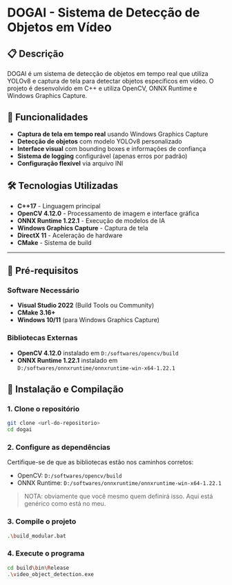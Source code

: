 # DOGAI - Sistema de Detecção de Objetos em Vídeo

## 📋 Descrição

DOGAI é um sistema de detecção de objetos em tempo real que utiliza YOLOv8 e captura de tela para detectar objetos específicos em vídeo. O projeto é desenvolvido em C++ e utiliza OpenCV, ONNX Runtime e Windows Graphics Capture.

## 🚀 Funcionalidades

- **Captura de tela em tempo real** usando Windows Graphics Capture
- **Detecção de objetos** com modelo YOLOv8 personalizado
- **Interface visual** com bounding boxes e informações de confiança
- **Sistema de logging** configurável (apenas erros por padrão)
- **Configuração flexível** via arquivo INI

## 🛠️ Tecnologias Utilizadas

- **C++17** - Linguagem principal
- **OpenCV 4.12.0** - Processamento de imagem e interface gráfica
- **ONNX Runtime 1.22.1** - Execução de modelos de IA
- **Windows Graphics Capture** - Captura de tela
- **DirectX 11** - Aceleração de hardware
- **CMake** - Sistema de build

---

## 🔧 Pré-requisitos

### Software Necessário
- **Visual Studio 2022** (Build Tools ou Community)
- **CMake 3.16+**
- **Windows 10/11** (para Windows Graphics Capture)

### Bibliotecas Externas
- **OpenCV 4.12.0** instalado em `D:/softwares/opencv/build`
- **ONNX Runtime 1.22.1** instalado em `D:/softwares/onnxruntime/onnxruntime-win-x64-1.22.1`

## 🚀 Instalação e Compilação

### 1. Clone o repositório
```bash
git clone <url-do-repositorio>
cd dogai
```

### 2. Configure as dependências
Certifique-se de que as bibliotecas estão nos caminhos corretos:
- OpenCV: `D:/softwares/opencv/build`
- ONNX Runtime: `D:/softwares/onnxruntime/onnxruntime-win-x64-1.22.1`

> NOTA: obviamente que você mesmo quem definirá isso. Aqui está genérico como está no meu.

### 3. Compile o projeto
```bash
.\build_modular.bat
```

### 4. Execute o programa
```bash
cd build\bin\Release
.\video_object_detection.exe
```

